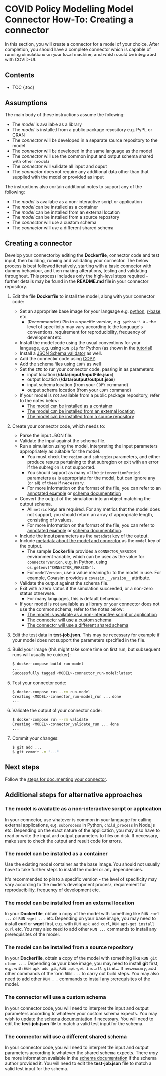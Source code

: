 # COVID Policy Modelling Model Connector How-To: Creating a connector

In this section, you will create a connector for a model of your choice.
After completion, you should have a complete connector which is capable of running simulations on your local machine, and which could be integrated with COVID-UI.

## Contents

* TOC
{:toc}

## Assumptions

The main body of these instructions assume the following:

* The *model* is available as a library
* The *model* is installed from a public package repository e.g. PyPI, or CRAN
* The *connector* will be developed in a separate source repository to the model
* The *connector* will be developed in the same language as the model
* The *connector* will use the common input and output schema shared with other models
* The *connector* will validate all input and ouput
* The *connector* does not require any additional data other than that supplied with the model or provided as input

The instructions also contain additional notes to support any of the following:

* The *model* is available as a non-interactive script or application
* The *model* can be installed as a container
* The *model* can be installed from an external location
* The *model* can be installed from a source repository
* The *connector* will use a custom schema
* The *connector* will use a different shared schema

## Creating a connector

Develop your connector by editing the **Dockerfile**, connector code and test input, then building, running and validating your connector.
The below process is best followed iteratively, starting with a basic connector with dummy behaviour, and then making alterations, testing and validating throughout.
This process includes only the high-level steps required - further details may be found in the **README.md** file in your connector repository.

1. Edit the file **Dockerfile** to install the model, along with your connector code:

   * Set an appropriate base image for your language e.g. [python](https://hub.docker.com/_/python), [r-base](https://hub.docker.com/_/r-base) etc.
     * (Recommended) Pin to a specific version, e.g. `python:3.9` - the level of specificity may vary according to the language's conventions, requirement for reproducibility, frequency of development etc.
   * Install the model code using the usual conventions for your language, e.g. using `RUN pip` for Python (as shown in the [tutorial](../connector-tutorial/Dockerfile))
   * Install a [JSON Schema validator](https://json-schema.org/implementations.html#validators) as well.
   * Add the connector code using [COPY](https://docs.docker.com/engine/reference/builder/#copy).
   * Add the schema files using `COPY` as well
   * Set the `CMD` to run your connector code, passing in as parameters:
     * input location (**/data/input/inputFile.json**)
     * output location (**/data/output/output.json**)
     * input schema location (from your `COPY` command)
     * output schema location (from your `COPY` command)
   * If your model is not available from a public package repository, refer to the notes below:
      * [The model can be installed as a container](#the-model-can-be-installed-as-a-container)
      * [The model can be installed from an external location](#the-model-can-be-installed-from-an-external-location)
      * [The model can be installed from a source repository](#the-model-can-be-installed-from-a-source-repository)

1. Create your connector code, which needs to:

   * Parse the input JSON file.
   * Validate the input against the schema file.
   * Run a simulation using the model, interpreting the input parameters appropriately as suitable for the model.
     * You must check the `region` and `subregion` parameters, and either produce results pertaining to that subregion or exit with an error if the subregion is not supported.
     * You should support as many of the `interventionPeriod` parameters as is appropriate for the model, but can ignore any (or all) of them if necessary.
     * For more information on the format of the file, you can refer to an [annotated example](https://github.com/covid-policy-modelling/schemas/blob/main/docs/input-common-annotated.json) or [schema documentation](https://github.com/covid-policy-modelling/schemas/blob/main/docs/input-common.md)
   * Convert the output of the simulation into an object matching the output schema.
     * All `metric` keys are required. For any metrics that the model does not support, you should return an array of appropriate length, consisting of `0` values.
     * For more information on the format of the file, you can refer to [annotated example](https://github.com/covid-policy-modelling/schemas/blob/main/docs/output-common-annotated.json) or [schema documentation](https://github.com/covid-policy-modelling/schemas/blob/main/docs/output-common.md).
   * Include the input parameters as the `metadata` key of the output.
   * Include [metadata about the model and connector](https://github.com/covid-policy-modelling/schemas/blob/main/docs/output-common.md#reference-modeldescription) as the `model` key of the output.
     * The sample **Dockerfile** provides a `CONNECTOR_VERSION` environment variable, which can be used as the value for `connectorVersion`, e.g. in Python, using `os.getenv("CONNECTOR_VERSION")`.
     * For `modelVersion`, use a value meaningful to the model in use. For example, Covasim provides a `covasim.__version__` attribute.
   * Validate the output against the schema file.
   * Exit with a zero status if the simulation succeeded, or a non-zero status otherwise.
     * For many languages, this is default behaviour.
   * If your model is not available as a library or your connector does not use the common schema, refer to the notes below:
     * [The model is available as a non-interactive script or application](#the-model-is-available-as-a-non-interactive-script-or-application)
     * [The connector will use a custom schema](#the-connector-will-use-a-custom-schema)
     * [The connector will use a different shared schema](#the-connector-will-use-a-different-shared-schema)

1. Edit the test data in **test-job.json**.
   This may be necessary for example if your model does not support the parameters specified in the file.

1. Build your image (this might take some time on first run, but subsequent runs will usually be quicker):

   ```bash
   $ docker-compose build run-model
   ...
   Successfully tagged <MODEL>-connector_run-model:latest
   ```

1. Test your connector code:

   ```bash
   $ docker-compose run --rm run-model
   Creating <MODEL>-connector_run-model_run ... done
   ...
   ```

1. Validate the output of your connector code:

   ```bash
   $ docker-compose run --rm validate
   Creating <MODEL>-connector_validate_run ... done
   ...
   ```

1. Commit your changes:

   ```bash
   $ git add ...
   $ git commit -m "..."
   ```

## Next steps

Follow the [steps for documenting your connector](document.md).

## Additional steps for alternative approaches

### The model is available as a non-interactive script or application

In your connector, use whatever is common in your language for calling external applications, e.g. `subprocess` in Python, `child_process` in Node.js etc.
Depending on the exact nature of the application, you may also have to read or write the input and output parameters to files on disk.
If necessary, make sure to check the output and result code for errors.

### The model can be installed as a container

Use the existing model container as the base image.
You should not usually have to take further steps to install the model or any dependencies.

It's recommended to pin to a specific version - the level of specificity may vary according to the model's development process, requirement for reproducibility, frequency of development etc.

### The model can be installed from an external location

In your **Dockerfile**, obtain a copy of the model with something like `RUN curl ...` or `RUN wget ...` etc.
Depending on your base image, you may need to install **curl** or **wget** first, e.g. with `RUN apk add curl`, `RUN apt-get install curl` etc.
You may also need to add other `RUN ...` commands to install any prerequisites of the model.


### The model can be installed from a source repository

In your **Dockerfile**, obtain a copy of the model with something like `RUN git clone ...`.
Depending on your base image, you may need to install **git** first, e.g. with `RUN apk add git`, `RUN apt-get install git` etc.
If necessary, add other commands of the form `RUN ...` to carry out build steps.
You may also need to add other `RUN ...` commands to install any prerequisites of the model.

### The connector will use a custom schema

In your connector code, you will need to interpret the input and output parameters according to whatever your custom schema expects.
You may wish to update the [schema documentation](https://github.com/covid-policy-modelling/schemas/blob/main/docs/) if necessary.
You will need to edit the **test-job.json** file to match a valid test input for the schema.

### The connector will use a different shared schema

In your connector code, you will need to interpret the input and output parameters according to whatever the shared schema expects.
There *may* be more information available in the [schema documentation](https://github.com/covid-policy-modelling/schemas/blob/main/docs/) if the schema author provided it.
You will need to edit the **test-job.json** file to match a valid test input for the schema.
